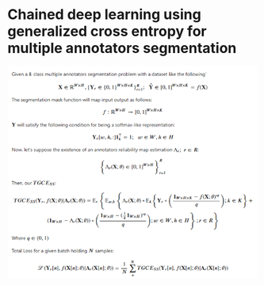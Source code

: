 # Chained deep learning using generalized cross entropy for multiple annotators segmentation

![Loss Function Equation](Sources/LossFunction_Equation.png)
